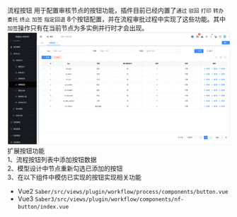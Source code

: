 流程按钮 用于配置审核节点的按钮功能，插件目前已经内置了`通过` `驳回` `打印` `转办` `委托` `终止` `加签` `指定回退` 8个按钮配置，并在流程审批过程中实现了这些功能。其中`加签`操作只有在当前节点为多实例并行时才会出现。  
![](https://raw.githubusercontent.com/Yuchenhui/notes/main/pic/1746692220905.png)  
扩展按钮功能  
1、流程按钮列表中添加按钮数据  
2、模型设计中节点重新勾选已添加的按钮  
3、在以下组件中模仿已实现的按钮实现相关功能  
* Vue2 `Saber/src/views/plugin/workflow/process/components/button.vue`  
* Vue3 `Saber3/src/views/plugin/workflow/components/nf-button/index.vue`